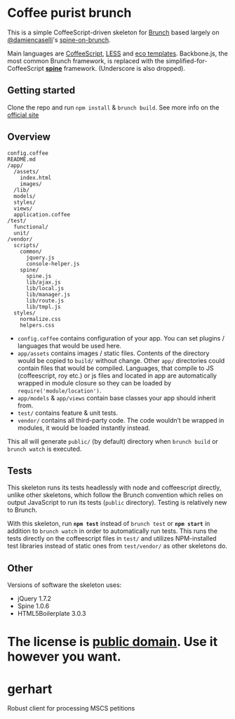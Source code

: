 # Coffee purist brunch

This is a simple CoffeeScript-driven skeleton for [Brunch](http://brunch.io/) based largely on [@damiencaselli]()'s [spine-on-brunch](https://github.com/damiencaselli/spine-on-brunch).

Main languages are [CoffeeScript](http://coffeescript.org/),
[LESS](http://lesscss.org/) and
[eco templates](https://github.com/sstephenson/eco/). Backbone.js, the most common Brunch framework, is replaced with the simplified-for-CoffeeScript **[spine](http://spinejs.com/)** framework. (Underscore is also dropped).

## Getting started

Clone the repo and run `npm install` & `brunch build`.
See more info on the [official site](http://brunch.io)

## Overview

    config.coffee
    README.md
    /app/
      /assets/
        index.html
        images/
      /lib/
      models/
      styles/
      views/
      application.coffee
    /test/
      functional/
      unit/
    /vendor/
      scripts/
        common/
          jquery.js
          console-helper.js  
        spine/
          spine.js
          lib/ajax.js
          lib/local.js
          lib/manager.js
          lib/route.js
          lib/tmpl.js
      styles/
        normalize.css
        helpers.css

* `config.coffee` contains configuration of your app. You can set plugins /
languages that would be used here.
* `app/assets` contains images / static files. Contents of the directory would
be copied to `build/` without change.
Other `app/` directories could contain files that would be compiled. Languages,
that compile to JS (coffeescript, roy etc.) or js files and located in app are
automatically wrapped in module closure so they can be loaded by
`require('module/location')`.
* `app/models` & `app/views` contain base classes your app should inherit from.
* `test/` contains feature & unit tests.
* `vendor/` contains all third-party code. The code wouldn’t be wrapped in
modules, it would be loaded instantly instead.

This all will generate `public/` (by default) directory when `brunch build` or `brunch watch` is executed.

## Tests

This skeleton runs its tests headlessly with node and coffeescript directly, unlike other skeletons, which follow the Brunch convention which relies on output JavaScript to run its tests (`public` directory). Testing is relatively new to Brunch.

With this skeleton, run **`npm test`** instead of `brunch test` or **`npm start`** in addition to `brunch watch` in order to automatically run tests. This runs the tests directly on the coffeescript files in `test/` and utilizes NPM-installed test libraries instead of static ones from `test/vendor/` as other skeletons do.

## Other
Versions of software the skeleton uses:

* jQuery 1.7.2
* Spine 1.0.6
* HTML5Boilerplate 3.0.3

The license is [public domain](http://creativecommons.org/publicdomain/zero/1.0/).
Use it however you want.
=======
gerhart
=======

Robust client for processing MSCS petitions
